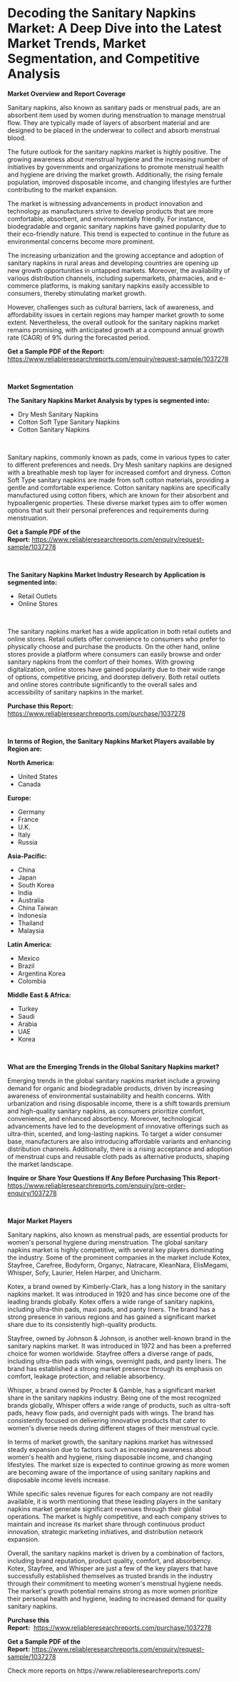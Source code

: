 <p><h1>Decoding the Sanitary Napkins Market: A Deep Dive into the Latest Market Trends, Market Segmentation, and Competitive Analysis</h1></p><p><strong>Market Overview and Report Coverage</strong></p>
<p><p>Sanitary napkins, also known as sanitary pads or menstrual pads, are an absorbent item used by women during menstruation to manage menstrual flow. They are typically made of layers of absorbent material and are designed to be placed in the underwear to collect and absorb menstrual blood.</p><p>The future outlook for the sanitary napkins market is highly positive. The growing awareness about menstrual hygiene and the increasing number of initiatives by governments and organizations to promote menstrual health and hygiene are driving the market growth. Additionally, the rising female population, improved disposable income, and changing lifestyles are further contributing to the market expansion.</p><p>The market is witnessing advancements in product innovation and technology as manufacturers strive to develop products that are more comfortable, absorbent, and environmentally friendly. For instance, biodegradable and organic sanitary napkins have gained popularity due to their eco-friendly nature. This trend is expected to continue in the future as environmental concerns become more prominent.</p><p>The increasing urbanization and the growing acceptance and adoption of sanitary napkins in rural areas and developing countries are opening up new growth opportunities in untapped markets. Moreover, the availability of various distribution channels, including supermarkets, pharmacies, and e-commerce platforms, is making sanitary napkins easily accessible to consumers, thereby stimulating market growth.</p><p>However, challenges such as cultural barriers, lack of awareness, and affordability issues in certain regions may hamper market growth to some extent. Nevertheless, the overall outlook for the sanitary napkins market remains promising, with anticipated growth at a compound annual growth rate (CAGR) of 9% during the forecasted period.</p></p>
<p><strong>Get a Sample PDF of the Report:</strong> <a href="https://www.reliableresearchreports.com/enquiry/request-sample/1037278">https://www.reliableresearchreports.com/enquiry/request-sample/1037278</a></p>
<p>&nbsp;</p>
<p><strong>Market Segmentation</strong></p>
<p><strong>The Sanitary Napkins Market Analysis by types is segmented into:</strong></p>
<p><ul><li>Dry Mesh Sanitary Napkins</li><li>Cotton Soft Type Sanitary Napkins</li><li>Cotton Sanitary Napkins</li></ul></p>
<p>&nbsp;</p>
<p><p>Sanitary napkins, commonly known as pads, come in various types to cater to different preferences and needs. Dry Mesh sanitary napkins are designed with a breathable mesh top layer for increased comfort and dryness. Cotton Soft Type sanitary napkins are made from soft cotton materials, providing a gentle and comfortable experience. Cotton sanitary napkins are specifically manufactured using cotton fibers, which are known for their absorbent and hypoallergenic properties. These diverse market types aim to offer women options that suit their personal preferences and requirements during menstruation.</p></p>
<p><strong>Get a Sample PDF of the Report:</strong>&nbsp;<a href="https://www.reliableresearchreports.com/enquiry/request-sample/1037278">https://www.reliableresearchreports.com/enquiry/request-sample/1037278</a></p>
<p>&nbsp;</p>
<p><strong>The Sanitary Napkins Market Industry Research by Application is segmented into:</strong></p>
<p><ul><li>Retail Outlets</li><li>Online Stores</li></ul></p>
<p>&nbsp;</p>
<p><p>The sanitary napkins market has a wide application in both retail outlets and online stores. Retail outlets offer convenience to consumers who prefer to physically choose and purchase the products. On the other hand, online stores provide a platform where consumers can easily browse and order sanitary napkins from the comfort of their homes. With growing digitalization, online stores have gained popularity due to their wide range of options, competitive pricing, and doorstep delivery. Both retail outlets and online stores contribute significantly to the overall sales and accessibility of sanitary napkins in the market.</p></p>
<p><strong>Purchase this Report:</strong>&nbsp; <a href="https://www.reliableresearchreports.com/purchase/1037278">https://www.reliableresearchreports.com/purchase/1037278</a></p>
<p>&nbsp;</p>
<p><strong>In terms of Region, the Sanitary Napkins Market Players available by Region are:</strong></p>
<p>
    <p> <strong> North America: </strong>
        <ul>
            <li>United States</li>
            <li>Canada</li>
        </ul>
        </p> 
    <p> <strong> Europe: </strong>
        <ul>
            <li>Germany</li>
            <li>France</li>
            <li>U.K.</li>
            <li>Italy</li>
            <li>Russia</li>
        </ul>
        </p> 
    <p> <strong> Asia-Pacific: </strong>
        <ul>
            <li>China</li>
            <li>Japan</li>
            <li>South Korea</li>
            <li>India</li>
            <li>Australia</li>
            <li>China Taiwan</li>
            <li>Indonesia</li>
            <li>Thailand</li>
            <li>Malaysia</li>
        </ul>
        </p> 
    <p> <strong> Latin America: </strong>
        <ul>
            <li>Mexico</li>
            <li>Brazil</li>
            <li>Argentina Korea</li>
            <li>Colombia</li>
        </ul>
        </p> 
    <p> <strong> Middle East & Africa: </strong>
        <ul>
            <li>Turkey</li>
            <li>Saudi</li>
            <li>Arabia</li>
            <li>UAE</li>
            <li>Korea</li>
        </ul>
    </p>
    </p>
<p>&nbsp;</p>
<p><strong>What are the Emerging Trends in the Global Sanitary Napkins market?</strong></p>
<p><p>Emerging trends in the global sanitary napkins market include a growing demand for organic and biodegradable products, driven by increasing awareness of environmental sustainability and health concerns. With urbanization and rising disposable income, there is a shift towards premium and high-quality sanitary napkins, as consumers prioritize comfort, convenience, and enhanced absorbency. Moreover, technological advancements have led to the development of innovative offerings such as ultra-thin, scented, and long-lasting napkins. To target a wider consumer base, manufacturers are also introducing affordable variants and enhancing distribution channels. Additionally, there is a rising acceptance and adoption of menstrual cups and reusable cloth pads as alternative products, shaping the market landscape.</p></p>
<p><strong>Inquire or Share Your Questions If Any Before Purchasing This Report</strong>- <a href="https://www.reliableresearchreports.com/enquiry/pre-order-enquiry/1037278">https://www.reliableresearchreports.com/enquiry/pre-order-enquiry/1037278</a></p>
<p>&nbsp;</p>
<p><strong>Major Market Players</strong></p>
<p><p>Sanitary napkins, also known as menstrual pads, are essential products for women's personal hygiene during menstruation. The global sanitary napkins market is highly competitive, with several key players dominating the industry. Some of the prominent companies in the market include Kotex, Stayfree, Carefree, Bodyform, Organyc, Natracare, KleanNara, ElisMegami, Whisper, Sofy, Laurier, Helen Harper, and Unicharm.</p><p>Kotex, a brand owned by Kimberly-Clark, has a long history in the sanitary napkins market. It was introduced in 1920 and has since become one of the leading brands globally. Kotex offers a wide range of sanitary napkins, including ultra-thin pads, maxi pads, and panty liners. The brand has a strong presence in various regions and has gained a significant market share due to its consistently high-quality products.</p><p>Stayfree, owned by Johnson & Johnson, is another well-known brand in the sanitary napkins market. It was introduced in 1972 and has been a preferred choice for women worldwide. Stayfree offers a diverse range of pads, including ultra-thin pads with wings, overnight pads, and panty liners. The brand has established a strong market presence through its emphasis on comfort, leakage protection, and reliable absorbency.</p><p>Whisper, a brand owned by Procter & Gamble, has a significant market share in the sanitary napkins industry. Being one of the most recognized brands globally, Whisper offers a wide range of products, such as ultra-soft pads, heavy flow pads, and overnight pads with wings. The brand has consistently focused on delivering innovative products that cater to women's diverse needs during different stages of their menstrual cycle.</p><p>In terms of market growth, the sanitary napkins market has witnessed steady expansion due to factors such as increasing awareness about women's health and hygiene, rising disposable income, and changing lifestyles. The market size is expected to continue growing as more women are becoming aware of the importance of using sanitary napkins and disposable income levels increase.</p><p>While specific sales revenue figures for each company are not readily available, it is worth mentioning that these leading players in the sanitary napkins market generate significant revenues through their global operations. The market is highly competitive, and each company strives to maintain and increase its market share through continuous product innovation, strategic marketing initiatives, and distribution network expansion.</p><p>Overall, the sanitary napkins market is driven by a combination of factors, including brand reputation, product quality, comfort, and absorbency. Kotex, Stayfree, and Whisper are just a few of the key players that have successfully established themselves as trusted brands in the industry through their commitment to meeting women's menstrual hygiene needs. The market's growth potential remains strong as more women prioritize their personal health and hygiene, leading to increased demand for quality sanitary napkins.</p></p>
<p><strong>Purchase this Report:</strong>&nbsp;&nbsp;<a href="https://www.reliableresearchreports.com/purchase/1037278">https://www.reliableresearchreports.com/purchase/1037278</a></p>
<p></p>
<p><strong>Get a Sample PDF of the Report:</strong>&nbsp;<a href="https://www.reliableresearchreports.com/enquiry/request-sample/1037278">https://www.reliableresearchreports.com/enquiry/request-sample/1037278</a></p>
<p>Check more reports on https://www.reliableresearchreports.com/</p>